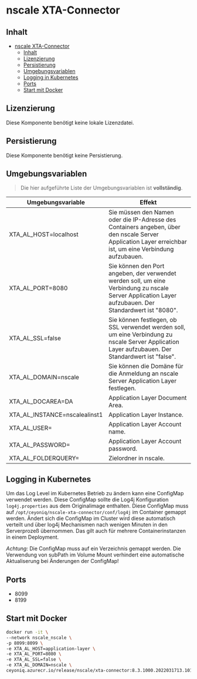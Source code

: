 # nscale XTA-Connector

## Inhalt

- [nscale XTA-Connector](#nscale-xta-connector)
  - [Inhalt](#inhalt)
  - [Lizenzierung](#lizenzierung)
  - [Persistierung](#persistierung)
  - [Umgebungsvariablen](#umgebungsvariablen)
  - [Logging in Kubernetes](#logging-in-kubernetes)
  - [Ports](#ports)
  - [Start mit Docker](#start-mit-docker)

## Lizenzierung

Diese Komponente benötigt keine lokale Lizenzdatei.

## Persistierung

Diese Komponente benötigt keine Persistierung.

## Umgebungsvariablen

>Die hier aufgeführte Liste der Umgebungsvariablen ist **vollständig**.

|Umgebungsvariable | Effekt |
|----|---|
|XTA_AL_HOST=localhost |Sie müssen den Namen oder die IP-Adresse des Containers angeben, über den nscale Server Application Layer erreichbar ist, um eine Verbindung aufzubauen.|
|XTA_AL_PORT=8080|Sie können den Port angeben, der verwendet werden soll, um eine Verbindung zu nscale Server Application Layer aufzubauen. Der Standardwert ist "8080".|
|XTA_AL_SSL=false|Sie können festlegen, ob SSL verwendet werden soll, um eine Verbindung zu nscale Server Application Layer aufzubauen. Der Standardwert ist "false".|
|XTA_AL_DOMAIN=nscale|Sie können die Domäne für die Anmeldung an nscale Server Application Layer festlegen.|
|XTA_AL_DOCAREA=DA|Application Layer Document Area.|
|XTA_AL_INSTANCE=nscalealinst1|Application Layer Instance.|
|XTA_AL_USER=|Application Layer Account name.|
|XTA_AL_PASSWORD=|Application Layer Account password.|
|XTA_AL_FOLDERQUERY=|Zielordner in nscale.|

## Logging in Kubernetes

Um das Log Level im Kubernetes Betrieb zu ändern kann eine ConfigMap verwendet werden. Diese ConfigMap sollte die Log4j 
Konfiguration ```log4j.properties``` aus dem Originalimage enthalten. 
Diese ConfigMap muss auf ```/opt/ceyoniq/nscale-xta-connector/conf/log4j``` im Container gemappt werden.
Ändert sich die ConfigMap im Cluster wird diese automatisch verteilt und über log4j Mechanismen nach wenigen Minuten in den
Serverprozeß übernommen. Das gilt auch für mehrere Containerinstanzen in einem Deployment.

*Achtung:* Die ConfigMap muss auf ein Verzeichnis gemappt werden. Die Verwendung von subPath im Volume Mount verhindert eine automatische Aktualiserung bei Änderungen der ConfigMap!

## Ports

- 8099
- 8199

## Start mit Docker

```bash
docker run -it \
--network nscale_nscale \
-p 8099:8099 \
-e XTA_AL_HOST=application-layer \
-e XTA_AL_PORT=8080 \
-e XTA_AL_SSL=false \
-e XTA_AL_DOMAIN=nscale \
ceyoniq.azurecr.io/release/nscale/xta-connector:8.3.1000.2022031713.1019412929352
```
